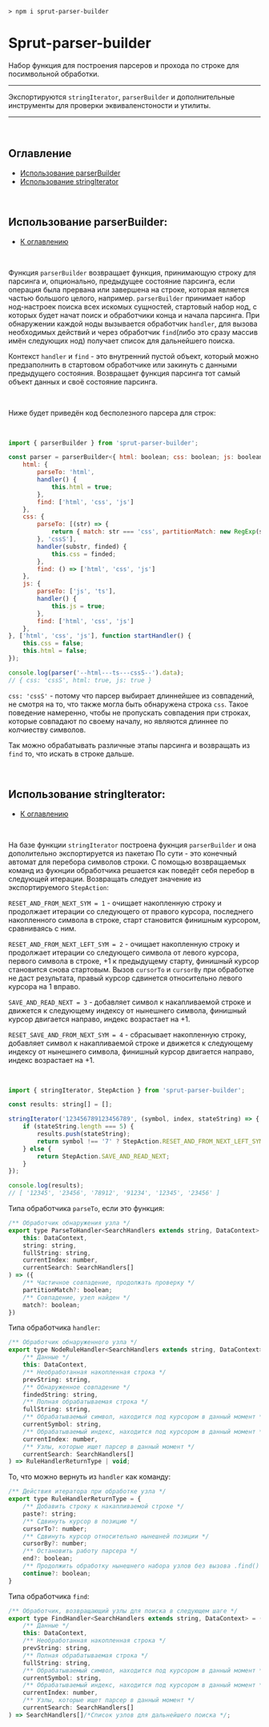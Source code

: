 ```
> npm i sprut-parser-builder
```

# Sprut-parser-builder

Набор функция для построения парсеров и прохода по строке для посимвольной обработки.

---

Экспортируются `stringIterator`, `parserBuilder` и дополнительные инструменты для проверки эквиваленстоности и утилиты.

---

<br>

## <span id="contents">Оглавление</span>

- [Использование parserBuilder](#parser-builder)
- [Использование stringIterator](#string-iterator)

<br>

## <span id="parser-builder">Использование parserBuilder:</span>

- [К оглавлению](#contents)

<br>

Функция `parserBuilder` возвращает функция, принимающую строку для парсинга и, опционально, предыдущее состояние парсинга, если операция была прервана или завершена на строке, которая является частью большого целого, например.
`parserBuilder` принимает набор нод-настроек поиска всех искомых сущностей, стартовый набор нод, с которых будет начат поиск и обработчики конца и начала парсинга.
При обнаружении каждой ноды вызывается обработчик `handler`, для вызова необходимых действий и через обработчик `find`(либо это сразу массив имён следующих нод) получает список для дальнейшего поиска.

Контекст `handler` и `find` - это внутренний пустой объект, который можно предзаполнить в стартовом обработчике или закинуть с данными предыдущего состояния.
Возвращает функция парсинга тот самый объект данных и своё состояние парсинга.

<br>

Ниже будет приведён код бесполезного парсера для строк:

<br>

```js
import { parserBuilder } from 'sprut-parser-builder';

const parser = parserBuilder<{ html: boolean; css: boolean; js: boolean; }, 'html' | 'css' | 'js'>({
    html: {
        parseTo: 'html',
        handler() {
            this.html = true;
        },
        find: ['html', 'css', 'js']
    },
    css: {
        parseTo: [(str) => {
            return { match: str === 'css', partitionMatch: new RegExp(str).test('css') };
        }, 'cssS'],
        handler(substr, finded) {
            this.css = finded;
        },
        find: () => ['html', 'css', 'js']
    },
    js: {
        parseTo: ['js', 'ts'],
        handler() {
            this.js = true;
        },
        find: ['html', 'css', 'js']
    },
}, ['html', 'css', 'js'], function startHandler() {
    this.css = false;
    this.html = false;
});

console.log(parser('--html---ts---cssS--').data);
// { css: 'cssS', html: true, js: true }
```
`css: 'cssS'` - потому что парсер выбирает длиннейшее из совпадений, не смотря на то, что также могла быть обнаружена строка `css`. Такое поведение намеренно, чтобы не пропускать совпадения при строках, которые совпадают по своему началу, но являются длиннее по колчиеству символов.

Так можно обрабатывать различные этапы парсинга и возвращать из `find` то, что искать в строке дальше.

<br>

## <span id="string-iterator">Использование stringIterator:</span>

- [К оглавлению](#contents)

<br>

На базе функции `stringIterator` построена фукнция `parserBuilder` и она дополительно экспортируется из пакетаю По сути - это конечный автомат для перебора символов строки. С помощью возвращаемых команд из фукнции обработчика решается как поведёт себя перебор в следующей итерации. Возвращать следует значение из экспортируемого `StepAction`:

`RESET_AND_FROM_NEXT_SYM = 1` - очищает накопленную строку и продолжает итерации со следующего от правого курсора, последнего накопленного символа в строке, старт становится финишным курсором, сравниваясь с ним.

`RESET_AND_FROM_NEXT_LEFT_SYM = 2` - очищает накопленную строку и продолжает итерации со следующего символа от левого курсора, первого символа в строке, +1 к предыдущему старту, финишный курсор становится снова стартовым. Вызов `cursorTo` и `cursorBy` при обработке не даст результата, правый курсор сдвинется относительно левого курсора на 1 вправо.

`SAVE_AND_READ_NEXT = 3` - добавляет символ к накапливаемой строке и движется к следующему индексу от нынешнего символа, финишный курсор двигается направо, индекс возрастает на +1.

`RESET_SAVE_AND_FROM_NEXT_SYM = 4` - сбрасывает накопленную строку, добавляет символ к накапливаемой строке и движется к следующему индексу от нынешнего символа, финишный курсор двигается направо, индекс возрастает на +1.

<br>

```js
import { stringIterator, StepAction } from 'sprut-parser-builder';

const results: string[] = [];

stringIterator('123456789123456789', (symbol, index, stateString) => {
    if (stateString.length === 5) {
        results.push(stateString);
        return symbol !== '7' ? StepAction.RESET_AND_FROM_NEXT_LEFT_SYM : StepAction.RESET_SAVE_AND_FROM_NEXT_SYM;
    } else {
        return StepAction.SAVE_AND_READ_NEXT;
    }
});

console.log(results);
// [ '12345', '23456', '78912', '91234', '12345', '23456' ]
```

Типа обработчика `parseTo`, если это функция:

```js
/** Обработчик обнаружения узла */
export type ParseToHandler<SearchHandlers extends string, DataContext> = (
    this: DataContext,
    string: string,
    fullString: string,
    currentIndex: number,
    currentSearch: SearchHandlers[]
) => ({
    /** Частичное совпадение, продолжать проверку */
    partitionMatch?: boolean;
    /** Совпадение, узел найден */
    match?: boolean;
})
```

Типа обработчика `handler`:

```js
/** Обработчик обнаруженного узла */
export type NodeRuleHandler<SearchHandlers extends string, DataContext> = (
    /** Данные */
    this: DataContext,
    /** Необработанная накопленная строка */
    prevString: string,
    /** Обнаруженное совпадение */
    findedString: string,
    /** Полная обрабатываемая строка */
    fullString: string,
    /** Обрабатываемый символ, находится под курсором в данный момент */
    currentSymbol: string,
    /** Обрабатываемый индекс, находится под курсором в данный момент */
    currentIndex: number,
    /** Узлы, которые ищет парсер в данный момент */
    currentSearch: SearchHandlers[]
) => RuleHandlerReturnType | void;
```

То, что можно вернуть из `handler` как команду:

```js
/** Действия итератора при обработке узла */
export type RuleHandlerReturnType = {
    /** Добавить строку к накапливаемой строке */
    paste?: string;
    /** Сдвинуть курсор в позицию */
    cursorTo?: number;
    /** Сдвинуть курсор относительно нынешней позиции */
    cursorBy?: number;
    /** Остановить работу парсера */
    end?: boolean;
    /** Продолжить обработку нынешнего набора узлов без вызова .find() */
    continue?: boolean;
}
```

Типа обработчика `find`:

```js
/** Обработчик, возвращающий узлы для поиска в следующем шаге */
export type FindHandler<SearchHandlers extends string, DataContext> = (
    /** Данные */
    this: DataContext,
    /** Необработанная накопленная строка */
    prevString: string,
    /** Полная обрабатываемая строка */
    fullString: string,
    /** Обрабатываемый символ, находится под курсором в данный момент */
    currentSymbol: string,
    /** Обрабатываемый индекс, находится под курсором в данный момент */
    currentIndex: number,
    /** Узлы, которые ищет парсер в данный момент */
    currentSearch: SearchHandlers[]
) => SearchHandlers[]/*Список узлов для дальнейшего поиска */;
```



<br>

